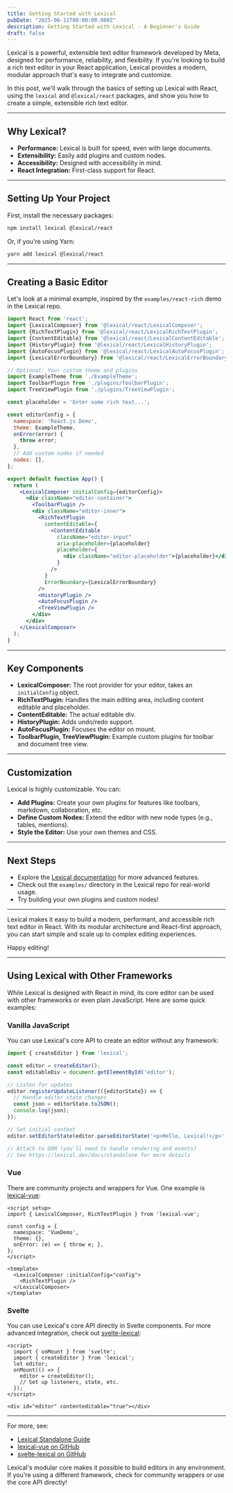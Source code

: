 ```yaml
---
title: Getting Started with Lexical
pubDate: "2025-06-11T00:00:00.000Z"
description: Getting Started with Lexical - A Beginner's Guide
draft: false
---
```


Lexical is a powerful, extensible text editor framework developed by Meta, designed for performance, reliability, and flexibility. If you're looking to build a rich text editor in your React application, Lexical provides a modern, modular approach that's easy to integrate and customize.

In this post, we'll walk through the basics of setting up Lexical with React, using the `lexical` and `@lexical/react` packages, and show you how to create a simple, extensible rich text editor.

---

## Why Lexical?

- **Performance:** Lexical is built for speed, even with large documents.
- **Extensibility:** Easily add plugins and custom nodes.
- **Accessibility:** Designed with accessibility in mind.
- **React Integration:** First-class support for React.

---

## Setting Up Your Project

First, install the necessary packages:

```bash
npm install lexical @lexical/react
```

Or, if you're using Yarn:

```bash
yarn add lexical @lexical/react
```

---

## Creating a Basic Editor

Let's look at a minimal example, inspired by the `examples/react-rich` demo in the Lexical repo.

```jsx
import React from 'react';
import {LexicalComposer} from '@lexical/react/LexicalComposer';
import {RichTextPlugin} from '@lexical/react/LexicalRichTextPlugin';
import {ContentEditable} from '@lexical/react/LexicalContentEditable';
import {HistoryPlugin} from '@lexical/react/LexicalHistoryPlugin';
import {AutoFocusPlugin} from '@lexical/react/LexicalAutoFocusPlugin';
import {LexicalErrorBoundary} from '@lexical/react/LexicalErrorBoundary';

// Optional: Your custom theme and plugins
import ExampleTheme from './ExampleTheme';
import ToolbarPlugin from './plugins/ToolbarPlugin';
import TreeViewPlugin from './plugins/TreeViewPlugin';

const placeholder = 'Enter some rich text...';

const editorConfig = {
  namespace: 'React.js Demo',
  theme: ExampleTheme,
  onError(error) {
    throw error;
  },
  // Add custom nodes if needed
  nodes: [],
};

export default function App() {
  return (
    <LexicalComposer initialConfig={editorConfig}>
      <div className="editor-container">
        <ToolbarPlugin />
        <div className="editor-inner">
          <RichTextPlugin
            contentEditable={
              <ContentEditable
                className="editor-input"
                aria-placeholder={placeholder}
                placeholder={
                  <div className="editor-placeholder">{placeholder}</div>
                }
              />
            }
            ErrorBoundary={LexicalErrorBoundary}
          />
          <HistoryPlugin />
          <AutoFocusPlugin />
          <TreeViewPlugin />
        </div>
      </div>
    </LexicalComposer>
  );
}
```

---

## Key Components

- **LexicalComposer:** The root provider for your editor, takes an `initialConfig` object.
- **RichTextPlugin:** Handles the main editing area, including content editable and placeholder.
- **ContentEditable:** The actual editable div.
- **HistoryPlugin:** Adds undo/redo support.
- **AutoFocusPlugin:** Focuses the editor on mount.
- **ToolbarPlugin, TreeViewPlugin:** Example custom plugins for toolbar and document tree view.

---

## Customization

Lexical is highly customizable. You can:

- **Add Plugins:** Create your own plugins for features like toolbars, markdown, collaboration, etc.
- **Define Custom Nodes:** Extend the editor with new node types (e.g., tables, mentions).
- **Style the Editor:** Use your own themes and CSS.

---

## Next Steps

- Explore the [Lexical documentation](https://lexical.dev/docs) for more advanced features.
- Check out the `examples/` directory in the Lexical repo for real-world usage.
- Try building your own plugins and custom nodes!

---

Lexical makes it easy to build a modern, performant, and accessible rich text editor in React. With its modular architecture and React-first approach, you can start simple and scale up to complex editing experiences.

Happy editing!

---

## Using Lexical with Other Frameworks

While Lexical is designed with React in mind, its core editor can be used with other frameworks or even plain JavaScript. Here are some quick examples:

### Vanilla JavaScript

You can use Lexical's core API to create an editor without any framework:

```js
import { createEditor } from 'lexical';

const editor = createEditor();
const editableDiv = document.getElementById('editor');

// Listen for updates
editor.registerUpdateListener(({editorState}) => {
  // Handle editor state changes
  const json = editorState.toJSON();
  console.log(json);
});

// Set initial content
editor.setEditorState(editor.parseEditorState('<p>Hello, Lexical!</p>'));

// Attach to DOM (you'll need to handle rendering and events)
// See https://lexical.dev/docs/standalone for more details
```

### Vue

There are community projects and wrappers for Vue. One example is [lexical-vue](https://github.com/lexical-vue/lexical-vue):

```vue
<script setup>
import { LexicalComposer, RichTextPlugin } from 'lexical-vue';

const config = {
  namespace: 'VueDemo',
  theme: {},
  onError: (e) => { throw e; },
};
</script>

<template>
  <LexicalComposer :initialConfig="config">
    <RichTextPlugin />
  </LexicalComposer>
</template>
```

### Svelte

You can use Lexical's core API directly in Svelte components. For more advanced integration, check out [svelte-lexical](https://github.com/lexical-svelte/svelte-lexical):

```svelte
<script>
  import { onMount } from 'svelte';
  import { createEditor } from 'lexical';
  let editor;
  onMount(() => {
    editor = createEditor();
    // Set up listeners, state, etc.
  });
</script>

<div id="editor" contenteditable="true"></div>
```

---

For more, see:
- [Lexical Standalone Guide](https://lexical.dev/docs/standalone)
- [lexical-vue on GitHub](https://github.com/lexical-vue/lexical-vue)
- [svelte-lexical on GitHub](https://github.com/lexical-svelte/svelte-lexical)

Lexical's modular core makes it possible to build editors in any environment. If you're using a different framework, check for community wrappers or use the core API directly!